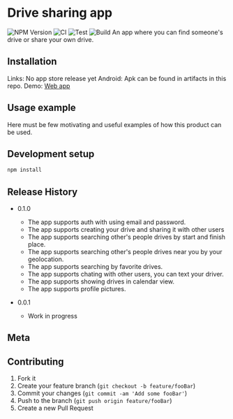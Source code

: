 # Drive sharing app

![NPM Version][npm-image]
![CI](https://github.com/ImpurestPath/share-your-drive/workflows/CI/badge.svg?branch=master&event=push)
![Test](https://github.com/ImpurestPath/share-your-drive/workflows/Test/badge.svg?branch=master)
![Build](https://github.com/ImpurestPath/share-your-drive/workflows/Build/badge.svg?branch=master)
An app where you can find someone's drive or share your own drive.​



## Installation

Links:
No app store release yet
Android: Apk can be found in artifacts in this repo.
Demo: [Web app](https://share-your-drive-8c7b1.web.app/)

## Usage example

Here must be few motivating and useful examples of how this product can be used. 


## Development setup


```sh
npm install
```

## Release History

* 0.1.0
    * The app supports auth with using email and password.
    * The app supports creating your drive and sharing it with other users
    * The app supports searching other's people drives by start and finish place.
    * The app supports searching other's people drives near you by your geolocation.
    * The app supports searching by favorite drives.
    * The app supports chating with other users, you can text your driver.
    * The app supports showing drives in calendar view.
    * The app supports profile pictures.


* 0.0.1
    * Work in progress

## Meta



## Contributing

1. Fork it
2. Create your feature branch (`git checkout -b feature/fooBar`)
3. Commit your changes (`git commit -am 'Add some fooBar'`)
4. Push to the branch (`git push origin feature/fooBar`)
5. Create a new Pull Request

<!-- Markdown link & img dfn's -->
[npm-image]: https://img.shields.io/npm/v/datadog-metrics.svg?style=flat-square
